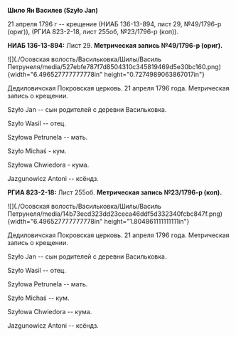 **Шило Ян Василев (Szyło Jan)**

21 апреля 1796 г -- крещение (НИАБ 136-13-894, лист 29, №49/1796-р
(ориг)), (РГИА 823-2-18, лист 255об, №23/1796-р (коп)).

**НИАБ 136-13-894:** Лист 29. **Метрическая запись №49/1796-р (ориг).**

![](./Осовская волость/Васильковка/Шилы/Василь Петрунеля/media/527ebfe787f7d8504310c345819469d5e30bc160.png){width="6.496527777777778in"
height="0.7274989063867017in"}

Дедиловичская Покровская церковь. 21 апреля 1796 года. Метрическая
запись о крещении.

Szyło Jan -- сын родителей с деревни Васильковка.

Szyło Wasil -- отец.

Szyłowa Petrunela -- мать.

Szyło Michaś - кум.

Szyłowa Chwiedora - кума.

Jazgunowicz Antoni -- ксёндз.

**РГИА 823-2-18:** Лист 255об. **Метрическая запись №23/1796-р (коп).**

![](./Осовская волость/Васильковка/Шилы/Василь Петрунеля/media/14b73ecd323dd23ceca46ddf5d332340fcbc847f.png){width="6.496527777777778in"
height="1.804861111111111in"}

Дедиловичская Покровская церковь. 21 апреля 1796 года. Метрическая
запись о крещении.

Szyło Jan -- сын родителей с деревни Васильковка.

Szyło Wasil -- отец.

Szyłowa Petrunela -- мать.

Szyło Michaś -- кум.

Szyłowa Chwiedora -- кума.

Jazgunowicz Antoni -- ксёндз.
